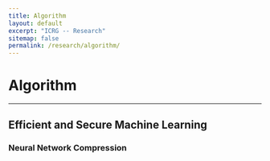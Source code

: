 ```yaml
---
title: Algorithm
layout: default
excerpt: "ICRG -- Research"
sitemap: false
permalink: /research/algorithm/
---
```


# Algorithm

----

## Efficient and Secure Machine Learning

### Neural Network Compression